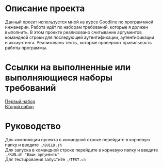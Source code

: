 # Описание проекта

Данный проект используется мной на курсе Goodline по программной инженерии.
Работа идёт по наборам требований, которые я должен выполнить.
В этом проекте реализовано считывание аргументов командной строки для последующей аутентификации, аутентификации и аккаунтинга.
Реализованы тесты, которые проверяют правильность работы программы.

# Ссылки на выполненные или выполняющиеся наборы требований

[Первый набор](https://auravadima.github.io/release-1.md "Первый набор")  
[Второй набор](https://auravadima.github.io/Roadmap2.md "Второй набор")  

# Руководство

Для компиляции проекта в командной строке перейдите в корневую папку и введите <code>./BUILD.sh</code>  
Для запуска в командной строке перейдите в корневую папку и введите <code>./RUN.sh "Ваши аргументы"</code>  
Для тестирования запустите <code>./TEST.sh</code>


